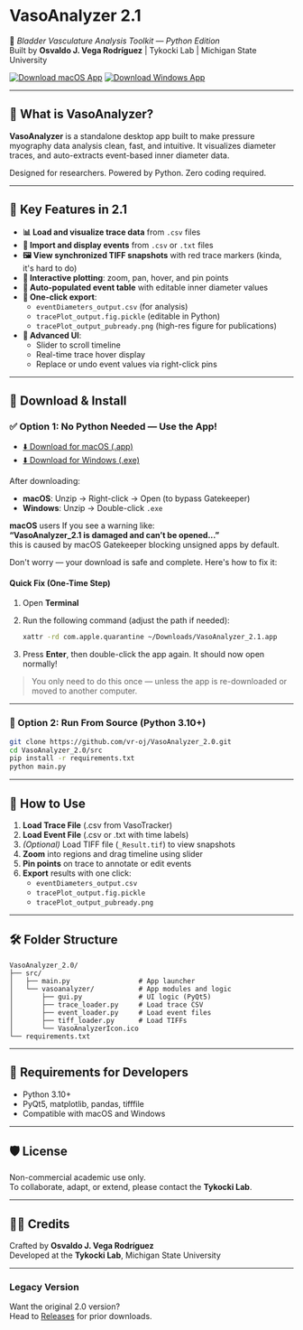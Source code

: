 # VasoAnalyzer 2.1

🧪 *Bladder Vasculature Analysis Toolkit — Python Edition*  
Built by **Osvaldo J. Vega Rodríguez** | Tykocki Lab | Michigan State University

[![Download macOS App](https://img.shields.io/badge/Download-macOS-blue?logo=apple&style=for-the-badge)](https://github.com/vr-oj/VasoAnalyzer_2.0/releases/download/v2.1/VasoAnalyzer_2.1.for.macOS.zip)
[![Download Windows App](https://img.shields.io/badge/Download-Windows-blue?logo=windows&style=for-the-badge)](https://github.com/vr-oj/VasoAnalyzer_2.0/releases/download/v2.1/VasoAnalyzer_2.1.for.Windows.zip)

---

## 🌟 What is VasoAnalyzer?

**VasoAnalyzer** is a standalone desktop app built to make pressure myography data analysis clean, fast, and intuitive. It visualizes diameter traces, and auto-extracts event-based inner diameter data.

Designed for researchers. Powered by Python. Zero coding required.

---

## 🧰 Key Features in 2.1

- **📊 Load and visualize trace data** from `.csv` files
- **📍 Import and display events** from `.csv` or `.txt` files
- **🖼️ View synchronized TIFF snapshots** with red trace markers (kinda, it's hard to do)
- **🧠 Interactive plotting**: zoom, pan, hover, and pin points
- **📏 Auto-populated event table** with editable inner diameter values
- **🔄 One-click export**:
  - `eventDiameters_output.csv` (for analysis)
  - `tracePlot_output.fig.pickle` (editable in Python)
  - `tracePlot_output_pubready.png` (high-res figure for publications)
- **🧠 Advanced UI**:
  - Slider to scroll timeline
  - Real-time trace hover display
  - Replace or undo event values via right-click pins

---

## 🚀 Download & Install

### ✅ Option 1: No Python Needed — Use the App!

- [⬇️ Download for macOS (.app)](https://github.com/vr-oj/VasoAnalyzer_2.0/releases/download/v2.1/VasoAnalyzer_2.1.for.macOS.zip)
- [⬇️ Download for Windows (.exe)](https://github.com/vr-oj/VasoAnalyzer_2.0/releases/download/v2.1/VasoAnalyzer_2.1.for.Windows.zip)

After downloading:
- **macOS**: Unzip → Right-click → Open (to bypass Gatekeeper)
- **Windows**: Unzip → Double-click `.exe`

**macOS** users
If you see a warning like:  
**“VasoAnalyzer_2.1 is damaged and can’t be opened...”**  
this is caused by macOS Gatekeeper blocking unsigned apps by default.

Don't worry — your download is safe and complete. Here's how to fix it:

#### Quick Fix (One-Time Step)

1. Open **Terminal**
2. Run the following command (adjust the path if needed):

   ```bash
   xattr -rd com.apple.quarantine ~/Downloads/VasoAnalyzer_2.1.app
   ```

3. Press **Enter**, then double-click the app again. It should now open normally!

> You only need to do this once — unless the app is re-downloaded or moved to another computer.

---

### 🧪 Option 2: Run From Source (Python 3.10+)

```bash
git clone https://github.com/vr-oj/VasoAnalyzer_2.0.git
cd VasoAnalyzer_2.0/src
pip install -r requirements.txt
python main.py
```

---

## 👟 How to Use

1. **Load Trace File** (.csv from VasoTracker)
2. **Load Event File** (.csv or .txt with time labels)
3. *(Optional)* Load TIFF file (`_Result.tif`) to view snapshots
4. **Zoom** into regions and drag timeline using slider
5. **Pin points** on trace to annotate or edit events
6. **Export** results with one click:
   - `eventDiameters_output.csv`
   - `tracePlot_output.fig.pickle`
   - `tracePlot_output_pubready.png`

---

## 🛠️ Folder Structure

```
VasoAnalyzer_2.0/
├── src/
│   ├── main.py                 # App launcher
│   └── vasoanalyzer/           # App modules and logic
│       ├── gui.py              # UI logic (PyQt5)
│       ├── trace_loader.py     # Load trace CSV
│       ├── event_loader.py     # Load event files
│       ├── tiff_loader.py      # Load TIFFs
│       └── VasoAnalyzerIcon.ico
└── requirements.txt
```

---

## 🧪 Requirements for Developers

- Python 3.10+
- PyQt5, matplotlib, pandas, tifffile
- Compatible with macOS and Windows

---

## 🛡️ License

Non-commercial academic use only.  
To collaborate, adapt, or extend, please contact the **Tykocki Lab**.

---

## 👨‍🔬 Credits

Crafted by **Osvaldo J. Vega Rodríguez**  
Developed at the **Tykocki Lab**, Michigan State University

---

### Legacy Version

Want the original 2.0 version?  
Head to [Releases](https://github.com/vr-oj/VasoAnalyzer_2.0/releases/tag/v2.0.0) for prior downloads.
